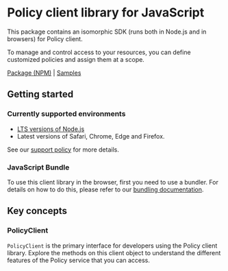 # Policy client library for JavaScript

This package contains an isomorphic SDK (runs both in Node.js and in browsers) for Policy client.

To manage and control access to your resources, you can define customized policies and assign them at a scope.

[Package (NPM)](https://www.npmjs.com/package/@msinternal/arm-package-policy-2019-09) |
[Samples](https://github.com/Azure-Samples/azure-samples-js-management)

## Getting started

### Currently supported environments

- [LTS versions of Node.js](https://nodejs.org/about/releases/)
- Latest versions of Safari, Chrome, Edge and Firefox.

See our [support policy](https://github.com/Azure/azure-sdk-for-js/blob/main/SUPPORT.md) for more details.





### JavaScript Bundle
To use this client library in the browser, first you need to use a bundler. For details on how to do this, please refer to our [bundling documentation](https://aka.ms/AzureSDKBundling).

## Key concepts

### PolicyClient

`PolicyClient` is the primary interface for developers using the Policy client library. Explore the methods on this client object to understand the different features of the Policy service that you can access.

